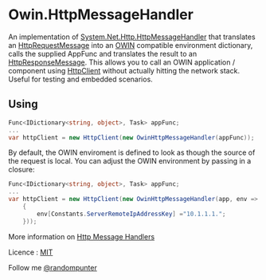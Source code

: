 Owin.HttpMessageHandler
=

An implementation of [System.Net.Http.HttpMessageHandler] that translates an [HttpRequestMessage] into an [OWIN] compatible environment dictionary, calls the supplied AppFunc and translates the result to an [HttpResponseMessage]. This allows you to call an OWIN application / component using [HttpClient] without actually hitting the network stack. Useful for testing and embedded scenarios.

Using
-
```csharp
Func<IDictionary<string, object>, Task> appFunc;
...
var httpClient = new HttpClient(new OwinHttpMessageHandler(appFunc));
```

By default, the OWIN enviroment is defined to look as though the source of the request is local. You can adjust the OWIN environment by passing in a closure:

```csharp
Func<IDictionary<string, object>, Task> appFunc;
...
var httpClient = new HttpClient(new OwinHttpMessageHandler(app, env =>
    {
        env[Constants.ServerRemoteIpAddressKey] ="10.1.1.1.";
    }));
```

More information on [Http Message Handlers]

Licence : [MIT]

Follow me [@randompunter]

  [System.Net.Http.HttpMessageHandler]: http://msdn.microsoft.com/en-us/library/system.net.http.httpmessagehandler.aspx
  [HttpRequestMessage]: http://msdn.microsoft.com/en-us/library/system.net.http.httprequestmessage.aspx
  [OWIN]: http://owin.org/
  [HttpResponseMessage]: http://msdn.microsoft.com/en-us/library/system.net.http.httpresponsemessage.aspx
  [HttpClient]: http://msdn.microsoft.com/en-us/library/system.net.http.httpclient.aspx
  [Http Message Handlers]: http://www.asp.net/web-api/overview/working-with-http/http-message-handlers
  [MIT]: http://opensource.org/licenses/MIT
  [@randompunter]: http://twitter.com/randompunter
